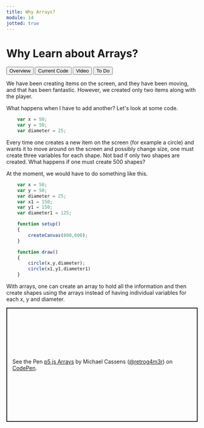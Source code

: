 ```yaml
---
title: Why Arrays?
module: 14
jotted: true
---
```


# Why Learn about Arrays?
<div class="tab">
    <button class="tablinks active" onclick="openTab(event, 'Overview')">Overview</button>
    <button class="tablinks" onclick="openTab(event, 'Example')">Current Code</button>
    <button class="tablinks" onclick="openTab(event, 'Video')">Video</button>
     <button class="tablinks" onclick="openTab(event, 'ToDo')">To Do</button>
</div>
<!-- Tab content -->
<div id="Overview" class="tabcontent" style="display:block">

<div class="tabhtml" markdown="1">

We have been creating items on the screen, and they have been moving, and that has been fantastic. However, we created only two items along with the player.  

What happens when I have to add another? Let's look at some code.

```js
    var x = 50;
    var y = 50;
    var diameter = 25;
```

Every time one creates a new item on the screen (for example a circle) and wants it to move around on the screen and possibly change size, one must create three variables for each shape.  Not bad if only two shapes are created.  What happens if one must create 500 shapes?  
</div>
</div>

<div id="Example" class="tabcontent">

<div class="tabhtml" markdown="1">

At the moment, we would have to do something like this.

```js
    var x = 50;
    var y = 50;
    var diameter = 25;
    var x1 = 150;
    var y1 = 150;
    var diameter1 = 125;

    function setup()
    {
        createCanvas(800,600);
    }

    function draw()
    {
        circle(x,y,diameter);
        circle(x1,y1,diameter1)
    }
```

With arrays, one can create an array to hold all the information and then create shapes using the arrays instead of having individual variables for each x, y and diameter. 

</div>
</div>
<!--
<div id="Video" class="tabcontent">
<div class="tabhtml" markdown="1">
-->
<!--
<div class="embed-responsive embed-responsive-16by9"><iframe class="embed-responsive-item" src="https://www.youtube.com/embed/FkEDo4P0wFI" frameborder="0" allowfullscreen></iframe></div>
-->
<!--
</div>
</div>
-->
<div id="ToDo" class="tabcontent" >
<div class="tabhtml" markdown="1">
<p class="codepen" data-height="600" data-theme-id="dark" data-default-tab="js,result" data-slug-hash="qBPWvmX" data-editable="true" data-user="retrog4m3r" style="height: 300px; box-sizing: border-box; display: flex; align-items: center; justify-content: center; border: 2px solid; margin: 1em 0; padding: 1em;">
  <span>See the Pen <a href="https://codepen.io/retrog4m3r/pen/qBPWvmX">
  p5.js Arrays</a> by Michael Cassens (<a href="https://codepen.io/retrog4m3r">@retrog4m3r</a>)
  on <a href="https://codepen.io">CodePen</a>.</span>
</p>
<script async src="https://cpwebassets.codepen.io/assets/embed/ei.js"></script>
</div>
</div>